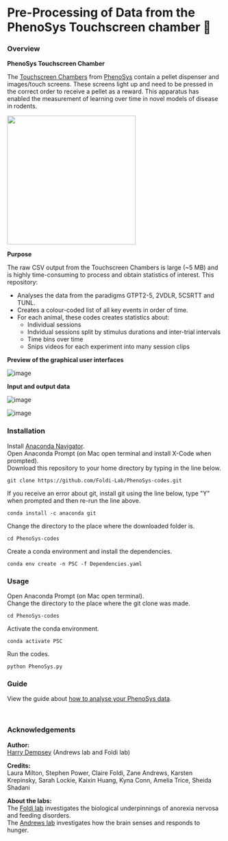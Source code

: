 # Pre-Processing of Data from the PhenoSys Touchscreen chamber 🐁

### Overview

__PhenoSys Touchscreen Chamber__

The [Touchscreen Chambers](https://www.phenosys.com/wp-content/uploads/2019/12/PhenoSys_Touchscreen_-Paradigms_1911.pdf) from [PhenoSys](https://www.phenosys.com/) contain a pellet dispenser and images/touch screens. 
These screens light up and need to be pressed in the correct order to receive a pellet as a reward. 
This apparatus has enabled the measurement of learning over time in novel models of disease in rodents.

<img src="https://user-images.githubusercontent.com/101311642/196097060-99574bb8-9cf9-4a9c-9c21-edfba42db3a5.png" width="300">

__Purpose__

The raw CSV output from the Touchscreen Chambers is large (~5 MB) and is highly time-consuming to process and obtain statistics of interest. This repository:
* Analyses the data from the paradigms GTPT2-5, 2VDLR, 5CSRTT and TUNL.
* Creates a colour-coded list of all key events in order of time.
* For each animal, these codes creates statistics about:
  * Individual sessions
  * Indvidual sessions split by stimulus durations and inter-trial intervals
  * Time bins over time
  * Snips videos for each experiment into many session clips

__Preview of the graphical user interfaces__

![image](https://user-images.githubusercontent.com/101311642/196102050-8d7635e5-393e-477e-942c-7ce0e00156b4.png)

__Input and output data__

![image](https://user-images.githubusercontent.com/101311642/161454721-6b105f0d-89f3-465c-80c1-d6dc3addc63b.png)

![image](https://user-images.githubusercontent.com/101311642/161454729-8e956896-f9ca-403c-8f6d-c402f6ada5b6.png)

### Installation

Install [Anaconda Navigator](https://www.anaconda.com/products/distribution). <br>
Open Anaconda Prompt (on Mac open terminal and install X-Code when prompted). <br>
Download this repository to your home directory by typing in the line below.
```
git clone https://github.com/Foldi-Lab/PhenoSys-codes.git
```
If you receive an error about git, install git using the line below, type "Y" when prompted and then re-run the line above.
```
conda install -c anaconda git
```
Change the directory to the place where the downloaded folder is. <br>
```
cd PhenoSys-codes
```

Create a conda environment and install the dependencies.
```
conda env create -n PSC -f Dependencies.yaml
```

### Usage
Open Anaconda Prompt (on Mac open terminal). <br>
Change the directory to the place where the git clone was made.
```
cd PhenoSys-codes
```

Activate the conda environment.
```
conda activate PSC
```

Run the codes.
```
python PhenoSys.py
```

### Guide

View the guide about [how to analyse your PhenoSys data](How_to_use_PhenoSys_codes.pdf).

<br>

### Acknowledgements

__Author:__ <br>
[Harry Dempsey](https://github.com/H-Dempsey) (Andrews lab and Foldi lab) <br>

__Credits:__ <br>
Laura Milton, Stephen Power, Claire Foldi, Zane Andrews, Karsten Krepinsky, Sarah Lockie, Kaixin Huang, Kyna Conn, Amelia Trice, Sheida Shadani <br>

__About the labs:__ <br>
The [Foldi lab](https://www.monash.edu/discovery-institute/foldi-lab) investigates the biological underpinnings of anorexia nervosa and feeding disorders. <br>
The [Andrews lab](https://www.monash.edu/discovery-institute/andrews-lab) investigates how the brain senses and responds to hunger. <br>
